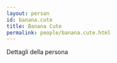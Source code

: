 ```yaml
---
layout: person
id: banana.cute
title: Banana Cute
permalink: people/banana.cute.html
---
```


Dettagli della persona